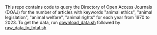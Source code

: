 This repo contains code to query the Directory of Open Access Journals (DOAJ) for the number of articles with keywords "animal ethics", "animal legislation", "animal welfare", "animal rights" for each year from 1970 to 2023. To get the data, run [download_data.sh](./download_data.sh) followed by [raw_data_to_total.sh](./raw_data_to_total.sh).
